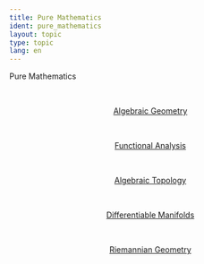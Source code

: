 ```yaml
---
title: Pure Mathematics
ident: pure_mathematics
layout: topic
type: topic
lang: en
---
```


Pure Mathematics

<div style="position: relative;" align="center">

<a style="padding: 20px;" href="/subjects/{{page.lang}}/algebraic_geometry.html"><p class="subject algebraic_geometry">Algebraic Geometry</p></a>
<a style="padding: 20px;" href="/subjects/{{page.lang}}/functional_analysis.html"><p class="subject functional_analysis">Functional Analysis</p></a>
<a style="padding: 20px;" href="/subjects/{{page.lang}}/algebraic_topology.html"><p class="subject algebraic_topology">Algebraic Topology</p></a>
<a style="padding: 20px;" href="/subjects/{{page.lang}}/differentiable_manifolds.html"><p class="subject differentiable_manifolds">Differentiable Manifolds</p></a>
<a style="padding: 20px;" href="/subjects/{{page.lang}}/riemannian_geometry.html"><p class="subject riemannian_geometry">Riemannian Geometry</p></a>

</div>
